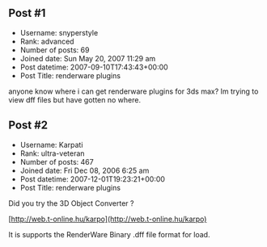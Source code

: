 ## Post #1
- Username: snyperstyle
- Rank: advanced
- Number of posts: 69
- Joined date: Sun May 20, 2007 11:29 am
- Post datetime: 2007-09-10T17:43:43+00:00
- Post Title: renderware plugins

anyone know where i can get renderware plugins for 3ds max? Im trying to view dff files but have gotten no where.
## Post #2
- Username: Karpati
- Rank: ultra-veteran
- Number of posts: 467
- Joined date: Fri Dec 08, 2006 6:25 am
- Post datetime: 2007-12-01T19:23:21+00:00
- Post Title: renderware plugins

Did you try the 3D Object Converter ?

[http://web.t-online.hu/karpo](http://web.t-online.hu/karpo)

It is supports the RenderWare Binary .dff file format for load.
